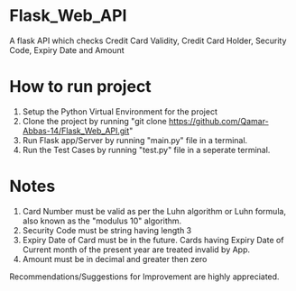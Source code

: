 # Flask_Web_API
A flask API which checks Credit Card Validity, Credit Card Holder, Security Code, Expiry Date and Amount

# How to run project
1) Setup the Python Virtual Environment for the project
2) Clone the project by running "git clone https://github.com/Qamar-Abbas-14/Flask_Web_API.git"
3) Run Flask app/Server by running "main.py" file in a terminal.
4) Run the Test Cases by running "test.py" file in a seperate terminal.

# Notes
1) Card Number must be valid as per the Luhn algorithm or Luhn formula, also known as the "modulus 10" algorithm.
2) Security Code must be string having length 3
3) Expiry Date of Card must be in the future. Cards having Expiry Date of Current month of the present year are treated invalid by App.
4) Amount must be in decimal and greater then zero

Recommendations/Suggestions for Improvement are highly appreciated.
